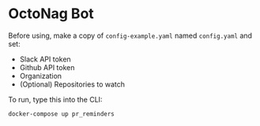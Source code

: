 # OctoNag Bot

Before using, make a copy of `config-example.yaml` named `config.yaml` and set:
- Slack API token
- Github API token
- Organization
- (Optional) Repositories to watch

To run, type this into the CLI:
```
docker-compose up pr_reminders
```
